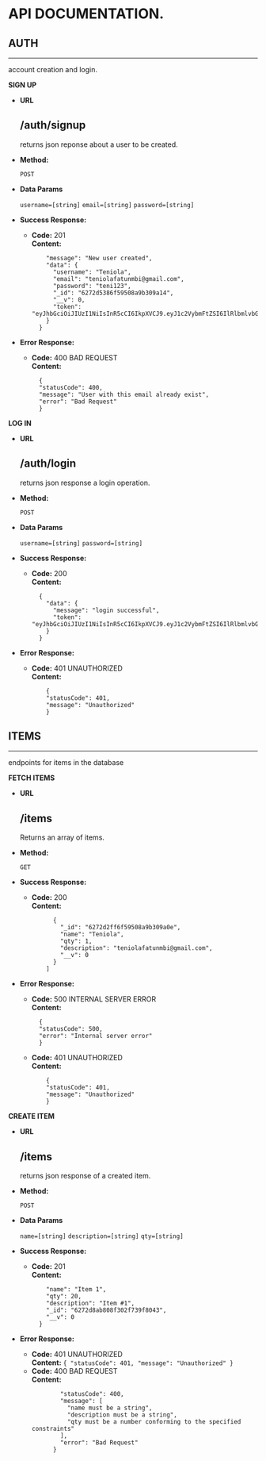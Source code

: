 # API DOCUMENTATION.

## AUTH
----
account creation and login.

**SIGN UP**

* **URL**

  /auth/signup
  ----
  returns json reponse about a user to be created.

* **Method:**

  `POST`

* **Data Params**

  `username=[string]`
  `email=[string]`
  `password=[string]`


* **Success Response:**

  * **Code:** 201 <br />
    **Content:** 
      ```{
          "message": "New user created",
          "data": {
            "username": "Teniola",
            "email": "teniolafatunmbi@gmail.com",
            "password": "teni123",
            "_id": "6272d5386f59508a9b309a14",
            "__v": 0,
            "token": "eyJhbGciOiJIUzI1NiIsInR5cCI6IkpXVCJ9.eyJ1c2VybmFtZSI6IlRlbmlvbGEiLCJfaWQiOiI2MjcyZDUzODZmNTk1MDhhOWIzMDlhMTQiLCJpYXQiOjE2NTE2OTI4NTYsImV4cCI6MTY1MTcwMzY1Nn0.a_1RuJgm9lHofQlEo_uyRP7mlcfsZP0B_NMGUNhmX1c"
          }
        }
      ```
 
* **Error Response:**

  * **Code:** 400 BAD REQUEST <br />
    **Content:** 
      ```
        {
        "statusCode": 400,
        "message": "User with this email already exist",
        "error": "Bad Request"
        }
      ```

**LOG IN**

* **URL**

  /auth/login
  ----
  returns json response a login operation.
* **Method:**

  `POST`

* **Data Params**

  `username=[string]`
  `password=[string]`


* **Success Response:**

  * **Code:** 200 <br />
    **Content:** 
    ```
      {
        "data": {
          "message": "login successful",
          "token": "eyJhbGciOiJIUzI1NiIsInR5cCI6IkpXVCJ9.eyJ1c2VybmFtZSI6IlRlbmlvbGEiLCJzdWIiOiI2MjcyZDUzODZmNTk1MDhhOWIzMDlhMTQiLCJpYXQiOjE2NTE2OTMyODcsImV4cCI6MTY1MTcwNDA4N30.Xurd8LqNd_vU1pWgFKbNeHAtEQvI8tIY5161GYYfbYA"
        }
      }
      ```
 
* **Error Response:**

  * **Code:** 401 UNAUTHORIZED <br />
    **Content:** 
      ```
          {
          "statusCode": 401,
          "message": "Unauthorized"
          }
      ```


## ITEMS
----
endpoints for items in the database

**FETCH ITEMS**

* **URL**

  /items
  ----
  Returns an array of items.

* **Method:**

  `GET`


* **Success Response:**

  * **Code:** 200 <br />
    **Content:** 
      ```[
            {
              "_id": "6272d2ff6f59508a9b309a0e",
              "name": "Teniola",
              "qty": 1,
              "description": "teniolafatunmbi@gmail.com",
              "__v": 0
            }
          ]
      ```
 
* **Error Response:**

  * **Code:** 500 INTERNAL SERVER ERROR <br />
    **Content:** 
      ```
        {
        "statusCode": 500,
        "error": "Internal server error"
        }
      ```
  * **Code:** 401 UNAUTHORIZED <br />
    **Content:** 
    ```
        {
        "statusCode": 401,
        "message": "Unauthorized"
        }
    ```

**CREATE ITEM**

* **URL**

  /items
  ----
  returns json response of a created item.

* **Method:**

  `POST`

* **Data Params**

  `name=[string]`
  `description=[string]`
  `qty=[string]`


* **Success Response:**

  * **Code:** 201 <br />
    **Content:** 
    ```{
        "name": "Item 1",
        "qty": 20,
        "description": "Item #1",
        "_id": "6272d8ab808f302f739f8043",
        "__v": 0
      }
    ```
 
* **Error Response:**

  * **Code:** 401 UNAUTHORIZED <br />
    **Content:** ```
              {
              "statusCode": 401,
              "message": "Unauthorized"
            }
            ```
  * **Code:** 400 BAD REQUEST <br />
    **Content:** 
    ```{
            "statusCode": 400,
            "message": [
              "name must be a string",
              "description must be a string",
              "qty must be a number conforming to the specified constraints"
            ],
            "error": "Bad Request"
          }
    ```
